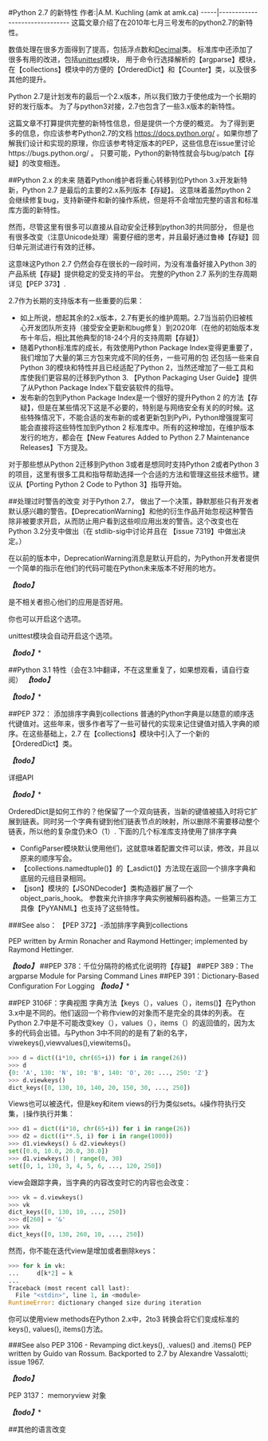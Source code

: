#Python 2.7 的新特性
作者:|A.M. Kuchling (amk at amk.ca)
-----|-------------------------------
这篇文章介绍了在2010年七月三号发布的python2.7的新特性。

数值处理在很多方面得到了提高，包括浮点数和[Decimal](https://docs.python.org/3/library/decimal.html#decimal.Decimal)类。
标准库中还添加了很多有用的改进，包括[unittest](https://docs.python.org/3/library/unittest.html#module-unittest)模块，
用于命令行选择解析的【argparse】模块，在【collections】模块中的方便的【OrderedDict】和【Counter】类，以及很多其他的提升。

Python 2.7是计划发布的最后一个2.x版本，所以我们致力于使他成为一个长期的好的发行版本。
为了与python3对接，2.7也包含了一些3.x版本的新特性。

这篇文章不打算提供完整的新特性信息，但是提供一个方便的概览。
为了得到更多的信息，你应该参考Python2.7的文档 https://docs.python.org/ 
。如果你想了解我们设计和实现的原理，你应该参考特定版本的PEP，这些信息在issue里讨论https://bugs.python.org/ 。
只要可能，Python的新特性就会与bug/patch【存疑】的改变相连。

##Python 2.x 的未来
随着Python维护者将重心转移到位Python 3.x开发新特新，Python 2.7 是最后的主要的2.x系列版本【存疑】。
这意味着虽然python 2 会继续修复bug，支持新硬件和新的操作系统，但是将不会增加完整的语言和标准库方面的新特性。

然而，尽管这里有很多可以直接从自动安全迁移到python3的共同部分，
但是也有很多改变（注意Unicode处理）需要仔细的思考，并且最好通过鲁棒【存疑】回归单元测试进行有效的迁移。

这意味这Python 2.7 仍然会存在很长的一段时间，为没有准备好接入Python 3的产品系统【存疑】提供稳定的受支持的平台。
完整的Python 2.7 系列的生存周期详见【PEP 373】.

2.7作为长期的支持版本有一些重要的后果：
- 如上所说，想起其余的2.x版本，2.7有更长的维护周期。2.7当当前仍旧被核心开发团队所支持（接受安全更新和bug修复）到2020年（在他的初始版本发布十年后，相比其他典型的18-24个月的支持周期【存疑】）
- 随着Python标准库的成长，有效使用Python Package Index变得更重要了，我们增加了大量的第三方包来完成不同的任务，一些可用的包
还包括一些来自Python 3的模块和特性并且已经适配了Python 2，当然还增加了一些工具和库使我们更容易的迁移到Python 3.
【Python Packaging User Guide】提供了从Python Package Index下载安装软件的指导。
- 发布新的包到Python Package Index是一个很好的提升Python 2 的方法【存疑】，但是在某些情况下这是不必要的，特别是与网络安全有关的的时候。这些特殊情况下，不能合适的发布新的或者更新包到PyPi，Python增强提案可能会直接将这些特性加到Python 2 标准库中。所有的这种增加，在维护版本发行的地方，都会在【New Features Added to Python 2.7 Maintenance Releases】下方提及。

对于那些想从Python 2迁移到Python 3或者是想同时支持Python 2或者Python 3的项目，这里有很多工具和指导帮助选择一个合适的方法和管理这些技术细节。建议从【Porting Python 2 Code to Python 3】指导开始。

##处理过时警告的改变
对于Python 2.7， 做出了一个决策，静默那些只有开发者默认感兴趣的警告。【DeprecationWarning】和他的衍生作品开始忽视这种警告除非被要求开启，从而防止用户看到这些呗应用出发的警告。这个改变也在Python 3.2分支中做出（在 stdlib-sig中讨论并且在 【issue 7319】中做出决定。）

在以前的版本中，DeprecationWarning消息是默认开启的，为Python开发者提供一个简单的指示在他们的代码可能在Python未来版本不好用的地方。

*******************************【todo】*******************************

是不相关者担心他们的应用是否好用。

你也可以开启这个选项。

unittest模块会自动开启这个选项。

*******************************【todo】********************************

##Python 3.1 特性（会在3.1中翻译，不在这里重复了，如果想观看，请自行查阅）
*******************************【todo】*******************************

*******************************【todo】********************************

##PEP 372： 添加排序字典到collections
普通的Python字典是以随意的顺序迭代键值对。这些年来，很多作者写了一些可替代的实现来记住键值对插入字典的顺序。在这些基础上，2.7
在【collections】模块中引入了一个新的【OrderedDict】类。

*******************************【todo】*******************************

详细API

*******************************【todo】********************************

OrderedDict是如何工作的？他保留了一个双向链表，当新的键值被插入时将它扩展到链表。同时另一个字典有键到他们链表节点的映射，所以删除不需要移动整个链表，所以他的复杂度仍未O（1）.
下面的几个标准库支持使用了排序字典
- ConfigParser模块默认使用他们，这就意味着配置文件可以读，修改，并且以原来的顺序写会。
- 【collections.namedtuple()】的【_asdict()】方法现在返回一个排序字典和底层的元组目录相同。
- 【json】模块的【JSONDecoder】类构造器扩展了一个 object_paris_hook。 参数来允许排序字典实例被解码器构造。一些第三方工具像【PyYANML】也支持了这些特性。

###See also：
【PEP 372】-添加排序字典到collections

PEP written by Armin Ronacher and Raymond Hettinger; implemented by Raymond Hettinger.
 
*******************************【todo】*******************************
##PEP 378：千位分隔符的格式化说明符【存疑】
##PEP 389：The argparse Module for Parsing Command Lines
##PEP 391：Dictionary-Based Configuration For Logging
*******************************【todo】********************************

##PEP 3106F：字典视图
字典方法【keys（），values（），items()】在Python 3.x中是不同的。他们返回一个称作view的对象而不是完全的具体的列表。
在Python 2.7中是不可能改变key（），values（），items（）的返回值的，因为太多的代码会出错。与Python 3中不同的的是有了新的名字，viwekeys(),viewvalues(),viewitems()。
```python
>>> d = dict((i*10, chr(65+i)) for i in range(26))
>>> d
{0: 'A', 130: 'N', 10: 'B', 140: 'O', 20: ..., 250: 'Z'}
>>> d.viewkeys()
dict_keys([0, 130, 10, 140, 20, 150, 30, ..., 250])
```
Views也可以被迭代，但是key和item views的行为类似sets。```&```操作符执行交集，```|```操作执行并集：
```python
>>> d1 = dict((i*10, chr(65+i)) for i in range(26))
>>> d2 = dict((i**.5, i) for i in range(1000))
>>> d1.viewkeys() & d2.viewkeys()
set([0.0, 10.0, 20.0, 30.0])
>>> d1.viewkeys() | range(0, 30)
set([0, 1, 130, 3, 4, 5, 6, ..., 120, 250])
```
view会跟踪字典，当字典的内容改变时它的内容也会改变：
```python
>>> vk = d.viewkeys()
>>> vk
dict_keys([0, 130, 10, ..., 250])
>>> d[260] = '&'
>>> vk
dict_keys([0, 130, 260, 10, ..., 250])
```
然而，你不能在迭代view是增加或者删除keys：
```python
>>> for k in vk:
...     d[k*2] = k
...
Traceback (most recent call last):
  File "<stdin>", line 1, in <module>
RuntimeError: dictionary changed size during iteration
```
你可以使用view methods在Python 2.x中，2to3 转换会将它们变成标准的keys(), values(), items()方法。

###See also
PEP 3106 - Revamping dict.keys(), .values() and .items()
PEP written by Guido van Rossum. Backported to 2.7 by Alexandre Vassalotti; issue 1967.

*******************************【todo】*******************************

PEP 3137： memoryview 对象

*******************************【todo】********************************

##其他的语言改变
